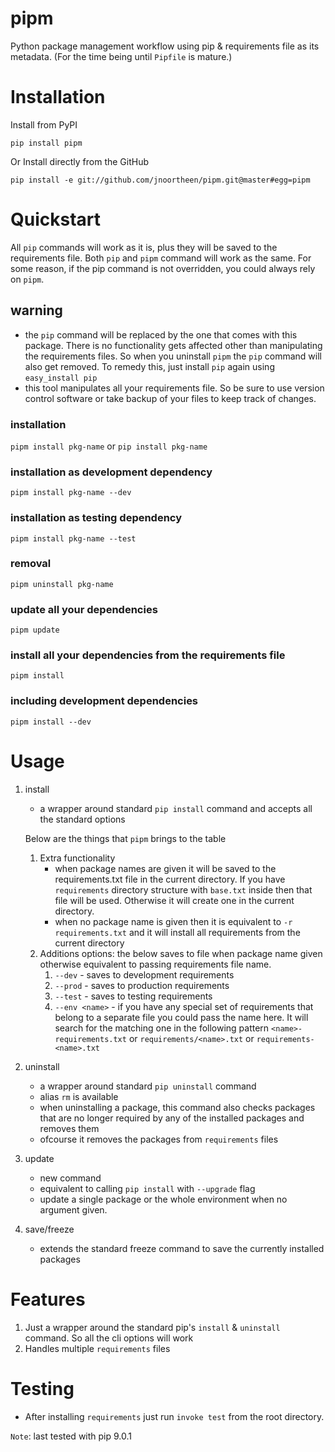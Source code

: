 # pipm

Python package management workflow using pip & requirements file as its metadata. (For the time being until `Pipfile` 
is mature.)

# Installation

Install from PyPI

```
pip install pipm
```

Or Install directly from the GitHub

```commandline
pip install -e git://github.com/jnoortheen/pipm.git@master#egg=pipm
```

# Quickstart
All `pip` commands will work as it is, plus they will be saved to the requirements file. Both `pip` and `pipm` command
will work as the same. For some reason, if the pip command is not overridden, you could always rely on `pipm`. 

## warning
- the `pip` command will be replaced by the one that comes with this package. There is no functionality gets 
affected other than manipulating the requirements files. So when you uninstall `pipm` the `pip` command will also get removed. To remedy this, just install `pip` again using `easy_install pip`
- this tool manipulates all your requirements file. So be sure to use version control software or take backup of your files to keep track of changes. 

### installation
```pipm install pkg-name``` or 
```pip install pkg-name```

### installation as development dependency
```pipm install pkg-name --dev```


### installation as testing dependency
```pipm install pkg-name --test```

### removal 
```pipm uninstall pkg-name```

### update all your dependencies
```pipm update```

### install all your dependencies from the requirements file
```pipm install```

### including development dependencies
```pipm install --dev```


# Usage

1. install
    - a wrapper around standard `pip install` command and accepts all the standard options
    
    Below are the things that `pipm` brings to the table
    
    1. Extra functionality
        - when package names are given it will be saved to the requirements.txt file in the current directory.
        If you have `requirements` directory structure with `base.txt` inside then that file will be used. Otherwise it 
        will create one in the current directory.
        - when no package name is given then it is equivalent to `-r requirements.txt` and it will install all requirements
        from the current directory
    1. Additions options:
        the below saves to file when package name given otherwise equivalent to passing requirements file name.
        1. `--dev` - saves to development requirements
        1. `--prod` - saves to production requirements
        1. `--test` - saves to  testing requirements
        1. `--env <name>` - if you have any special set of requirements that belong to a separate file you could pass the name here.
        It will search for the matching one in the following pattern `<name>-requirements.txt` or 
        `requirements/<name>.txt` or `requirements-<name>.txt`

1. uninstall 
    - a wrapper around standard `pip uninstall` command
    - alias `rm` is available
    - when uninstalling a package, this command also checks packages that are no longer required by any of the installed
    packages and removes them
    - ofcourse it removes the packages from `requirements` files

1. update
    - new command
    - equivalent to calling `pip install` with `--upgrade` flag
    - update a single package or the whole environment when no argument given.

1. save/freeze
    - extends the standard freeze command to save the currently installed packages


# Features

1. Just a wrapper around the standard pip's `install` & `uninstall` command. So all the cli options will work
1. Handles multiple `requirements` files
 
# Testing

- After installing `requirements` just run `invoke test` from the root directory.

``Note``: last tested with pip 9.0.1
